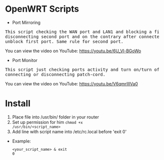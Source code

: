 # OpenWRT Scripts
* Port Mirroring
<pre>This script checking the WAN port and LAN1 and blocking a first port after 
disconnecting second port and on the contrary after connected second port 
unblock first port. Same rule for second port.</pre>
You can view the video on YouTube: https://youtu.be/6U_Vl-BGoWo
* Port Monitor
<pre>This script just checking ports activity and turn on/turn off leds after
connecting or disconnecting patch-cord.</pre>
You can view the video on YouTube: https://youtu.be/V6qmrIIIVa0
# Install
1. Place file into /usr/bin/ folder in your router
2. Set up permission for him <code>chmod +x /usr/bin/<script_name></code>
3. Add line with script name into /etc/rc.local before 'exit 0'
* Example:
  <code><pre><your_script_name\> &
  exit 0</pre></code>
